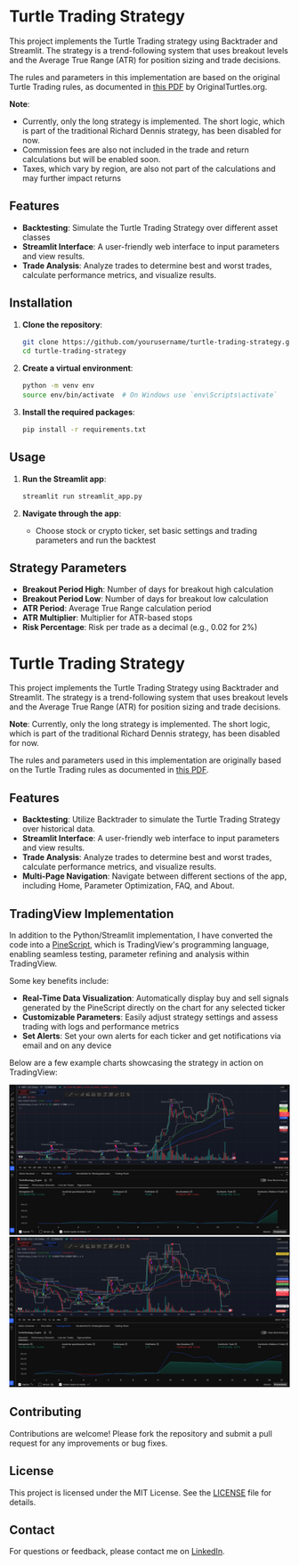 # Turtle Trading Strategy

This project implements the Turtle Trading strategy using Backtrader and Streamlit. The strategy is a trend-following system that uses breakout levels and the Average True Range (ATR) for position sizing and trade decisions.

The rules and parameters in this implementation are based on the original Turtle Trading rules, as documented in [this PDF](https://bigpicture.typepad.com/comments/files/turtlerules.pdf) by OriginalTurtles.org.

**Note**:
- Currently, only the long strategy is implemented. The short logic, which is part of the traditional Richard Dennis strategy, has been disabled for now.
- Commission fees are also not included in the trade and return calculations but will be enabled soon.
- Taxes, which vary by region, are also not part of the calculations and may further impact returns

## Features

- **Backtesting**: Simulate the Turtle Trading Strategy over different asset classes
- **Streamlit Interface**: A user-friendly web interface to input parameters and view results.
- **Trade Analysis**: Analyze trades to determine best and worst trades, calculate performance metrics, and visualize results.

## Installation

1. **Clone the repository**:
   ```bash
   git clone https://github.com/yourusername/turtle-trading-strategy.git
   cd turtle-trading-strategy
   ```

2. **Create a virtual environment**:
   ```bash
   python -m venv env
   source env/bin/activate  # On Windows use `env\Scripts\activate`
   ```

3. **Install the required packages**:
   ```bash
   pip install -r requirements.txt
   ```

## Usage

1. **Run the Streamlit app**:
   ```bash
   streamlit run streamlit_app.py
   ```

2. **Navigate through the app**:
   - Choose stock or crypto ticker, set basic settings and trading parameters and run the backtest 

## Strategy Parameters

- **Breakout Period High**: Number of days for breakout high calculation
- **Breakout Period Low**: Number of days for breakout low calculation
- **ATR Period**: Average True Range calculation period
- **ATR Multiplier**: Multiplier for ATR-based stops
- **Risk Percentage**: Risk per trade as a decimal (e.g., 0.02 for 2%)

# Turtle Trading Strategy

This project implements the Turtle Trading Strategy using Backtrader and Streamlit. The strategy is a trend-following system that uses breakout levels and the Average True Range (ATR) for position sizing and trade decisions.

**Note**: Currently, only the long strategy is implemented. The short logic, which is part of the traditional Richard Dennis strategy, has been disabled for now.

The rules and parameters used in this implementation are originally based on the Turtle Trading rules as documented in [this PDF](https://bigpicture.typepad.com/comments/files/turtlerules.pdf).

## Features

- **Backtesting**: Utilize Backtrader to simulate the Turtle Trading Strategy over historical data.
- **Streamlit Interface**: A user-friendly web interface to input parameters and view results.
- **Trade Analysis**: Analyze trades to determine best and worst trades, calculate performance metrics, and visualize results.
- **Multi-Page Navigation**: Navigate between different sections of the app, including Home, Parameter Optimization, FAQ, and About.

## TradingView Implementation

In addition to the Python/Streamlit implementation, I have converted the code into a [PineScript](turtle_strategy_pinescript.txt), which is TradingView's programming language, enabling seamless testing, parameter refining and analysis within TradingView.

Some key benefits include:

- **Real-Time Data Visualization**:  Automatically display buy and sell signals generated by the PineScript directly on the chart for any selected ticker
- **Customizable Parameters**: Easily adjust strategy settings and assess trading with logs and performance metrics
- **Set Alerts**: Set your own alerts for each ticker and get notifications via email and on any device

Below are a few example charts showcasing the strategy in action on TradingView:

![XRPUSD](public/xrpusd_tradingview.png)
![SHIBUSD](public/shibusd_tradingview.png)

## Contributing

Contributions are welcome! Please fork the repository and submit a pull request for any improvements or bug fixes.

## License

This project is licensed under the MIT License. See the [LICENSE](LICENSE) file for details.

## Contact

For questions or feedback, please contact me on [LinkedIn](https://www.linkedin.com/in/oktay-bogazkaya/).
